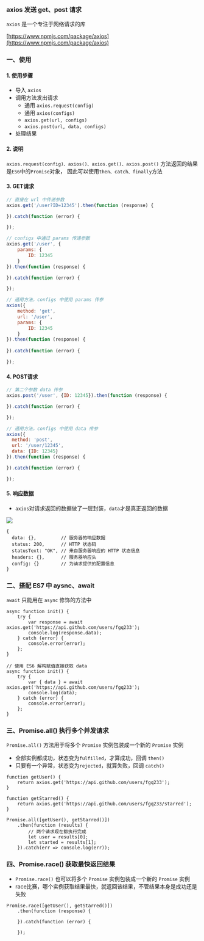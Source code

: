 ### axios 发送 get、post 请求
`axios` 是一个专注于网络请求的库

[https://www.npmjs.com/package/axios](https://www.npmjs.com/package/axios)

### 一、使用
#### 1. 使用步骤
* 导入 `axios`
* 调用方法发出请求
  * 通用 `axios.request(config)`
  * 通用 `axios(configs)`
  * `axios.get(url, configs)`
  * `axios.post(url, data, configs)`
* 处理结果


#### 2. 说明
`axios.request(config)、axios()、axios.get()、axios.post()`
方法返回的结果是`ES6`中的`Promise`对象， 因此可以使用`then、catch、finally`方法


#### 3. GET请求
```js
// 直接在 url 中传递参数
axios.get('/user?ID=12345').then(function (response) {

}).catch(function (error) {

});

// configs 中通过 params 传递参数
axios.get('/user', {
    params: {
        ID: 12345
    }
}).then(function (response) {

}).catch(function (error) {

});

// 通用方法，configs 中使用 params 传参
axios({
    method: 'get',
    url: '/user',
    params: {
        ID: 12345
    }
}).then(function (response) {
    
}).catch(function (error) {

});
```



#### 4. POST请求
```js
// 第二个参数 data 传参
axios.post('/user', {ID: 12345}).then(function (response) {

}).catch(function (error) {

});

// 通用方法，configs 中使用 data 传参
axios({
  method: 'post',
  url: '/user/12345',
  data: {ID: 12345}
}).then(function (response) {

}).catch(function (error) {

});
```


#### 5. 响应数据
* `axios`对请求返回的数据做了一层封装，`data`才是真正返回的数据

![](https://fgq233.github.io/imgs/vue/axios.png)

```
{
  data: {},         // 服务器的响应数据
  status: 200,      // HTTP 状态码
  statusText: "OK", // 来自服务器响应的 HTTP 状态信息
  headers: {},      // 服务器响应头
  config: {}        // 为请求提供的配置信息
}
```



### 二、搭配 ES7 中 aysnc、await
`await` 只能用在 `async` 修饰的方法中
 
```
async function init() {
    try {
        var response = await axios.get('https://api.github.com/users/fgq233');
        console.log(response.data);
    } catch (error) {
        console.error(error);
    };
}

// 使用 ES6 解构赋值直接获取 data
async function init() {
    try {
        var { data } = await axios.get('https://api.github.com/users/fgq233');
        console.log(data);
    } catch (error) {
        console.error(error);
    };
}
```




### 三、Promise.all() 执行多个并发请求 
`Promise.all()` 方法用于将多个 `Promise` 实例包装成一个新的 `Promise` 实例
* 全部实例都成功，状态变为`fulfilled`，才算成功，回调 `then()`
* 只要有一个异常，状态变为`rejected`，就算失败，回调 `catch()`

```
function getUser() {
    return axios.get('https://api.github.com/users/fgq233');
}

function getStarred() {
    return axios.get('https://api.github.com/users/fgq233/starred');
}

Promise.all([getUser(), getStarred()])
    .then(function (results) {
        // 两个请求现在都执行完成
        let user = results[0];
        let started = results[1];
    }).catch(err => console.log(err));
```


### 四、Promise.race() 获取最快返回结果
* `Promise.race()` 也可以将多个 `Promise` 实例包装成一个新的 `Promise` 实例
* race比赛，哪个实例获取结果最快，就返回该结果，不管结果本身是成功还是失败

```
Promise.race([getUser(), getStarred()])
    .then(function (response) {

    }).catch(function (error) {

    });
```
